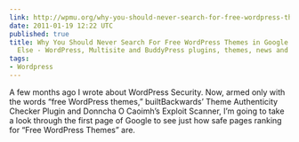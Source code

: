 ```yaml
---
link: http://wpmu.org/why-you-should-never-search-for-free-wordpress-themes-in-google-or-anywhere-else/
date: 2011-01-19 12:22 UTC
published: true
title: Why You Should Never Search For Free WordPress Themes in Google or Anywhere
  Else - WordPress, Multisite and BuddyPress plugins, themes, news and help – WPMU.org
tags:
- Wordpress
---
```


A few months ago I wrote about WordPress Security. Now, armed only with the words “free WordPress themes,” builtBackwards’ Theme Authenticity Checker Plugin and Donncha O Caoimh’s Exploit Scanner, I’m going to take a look through the first page of Google to see just how safe pages ranking for “Free WordPress Themes” are.
